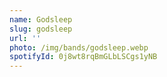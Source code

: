 ```yaml
---
name: Godsleep
slug: godsleep
url: ''
photo: /img/bands/godsleep.webp
spotifyId: 0j8wt8rqBmGLbLSCgs1yNB
---
```

